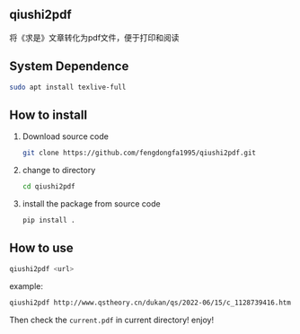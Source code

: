 ## qiushi2pdf
将《求是》文章转化为pdf文件，便于打印和阅读

## System Dependence
```bash
sudo apt install texlive-full
```

## How to install
1. Download source code
    ```bash
    git clone https://github.com/fengdongfa1995/qiushi2pdf.git
    ```

1. change to directory
    ```bash
    cd qiushi2pdf
    ```

1. install the package from source code
    ```bash
    pip install .
    ```

## How to use
```bash
qiushi2pdf <url>
```

example:
```bash
qiushi2pdf http://www.qstheory.cn/dukan/qs/2022-06/15/c_1128739416.htm
```

Then check the `current.pdf` in current directory! enjoy!